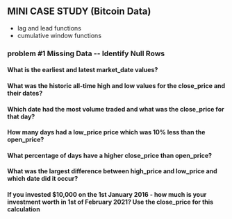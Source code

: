 ## MINI CASE STUDY (Bitcoin Data)
- lag and lead functions 
- cumulative window functions

### problem #1 Missing Data --  Identify Null Rows

#### What is the earliest and latest market_date values?
#### What was the historic all-time high and low values for the close_price and their dates?
#### Which date had the most volume traded and what was the close_price for that day?
#### How many days had a low_price price which was 10% less than the open_price?
#### What percentage of days have a higher close_price than open_price?
#### What was the largest difference between high_price and low_price and which date did it occur?
#### If you invested $10,000 on the 1st January 2016 - how much is your investment worth in 1st of February 2021? Use the close_price for this calculation
